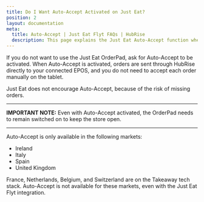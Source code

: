 ```yaml
---
title: Do I Want Auto-Accept Activated on Just Eat?
position: 2
layout: documentation
meta:
  title: Auto-Accept | Just Eat Flyt FAQs | HubRise
  description: This page explains the Just Eat Auto-Accept function when connecting the HubRise Just Eat Flyt Bridge.
---
```


If you do not want to use the Just Eat OrderPad, ask for Auto-Accept to be activated. When Auto-Accept is activated, orders are sent through HubRise directly to your connected EPOS, and you do not need to accept each order manually on the tablet.

Just Eat does not encourage Auto-Accept, because of the risk of missing orders.

---

**IMPORTANT NOTE:** Even with Auto-Accept activated, the OrderPad needs to remain switched on to keep the store open.

---

Auto-Accept is only available in the following markets:

- Ireland
- Italy
- Spain
- United Kingdom

France, Netherlands, Belgium, and Switzerland are on the Takeaway tech stack. Auto-Accept is not available for these markets, even with the Just Eat Flyt integration.
